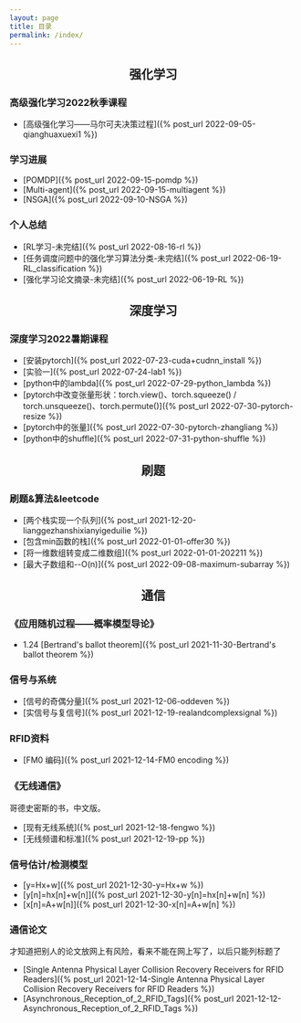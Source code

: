 ```yaml
---
layout: page
title: 目录
permalink: /index/
---
```


## <center>强化学习</center>
###  高级强化学习2022秋季课程
* [高级强化学习——马尔可夫决策过程]({% post_url 2022-09-05-qianghuaxuexi1 %})

### 学习进展
* [POMDP]({% post_url 2022-09-15-pomdp %})
* [Multi-agent]({% post_url 2022-09-15-multiagent %})
* [NSGA]({% post_url 2022-09-10-NSGA %})

### 个人总结

* [RL学习-未完结]({% post_url 2022-08-16-rl %})
* [任务调度问题中的强化学习算法分类-未完结]({% post_url 2022-06-19-RL_classification %})
* [强化学习论文摘录-未完结]({% post_url 2022-06-19-RL %})

## <center>深度学习</center>
###  深度学习2022暑期课程
* [安装pytorch]({% post_url 2022-07-23-cuda+cudnn_install %})
* [实验一]({% post_url 2022-07-24-lab1 %})
* [python中的lambda]({% post_url 2022-07-29-python_lambda %})
* [pytorch中改变张量形状：torch.view()、torch.squeeze() / torch.unsqueeze()、torch.permute()]({% post_url 2022-07-30-pytorch-resize %})
* [pytorch中的张量]({% post_url 2022-07-30-pytorch-zhangliang %})
* [python中的shuffle]({% post_url 2022-07-31-python-shuffle %}) 



## <center>刷题</center>

###  刷题&算法&leetcode

* [两个栈实现一个队列]({% post_url 2021-12-20-lianggezhanshixianyigeduilie %})
* [包含min函数的栈]({% post_url 2022-01-01-offer30 %})
* [将一维数组转变成二维数组]({% post_url 2022-01-01-202211 %})
* [最大子数组和--O(n)]({% post_url 2022-09-08-maximum-subarray %})



## <center>通信</center>
### 《应用随机过程——概率模型导论》

* 1.24 [Bertrand's ballot theorem]({% post_url 2021-11-30-Bertrand's ballot theorem %})

### 信号与系统

* [信号的奇偶分量]({% post_url 2021-12-06-oddeven %})
* [实信号与复信号]({% post_url 2021-12-19-realandcomplexsignal %})

### RFID资料
* [FM0 编码]({% post_url 2021-12-14-FM0 encoding %})



### 《无线通信》
哥德史密斯的书，中文版。
* [现有无线系统]({% post_url 2021-12-18-fengwo %})
* [无线频谱和标准]({% post_url 2021-12-19-pp %})

###  信号估计/检测模型
* [y=Hx+w]({% post_url 2021-12-30-y=Hx+w %})
* [y[n]=hx[n]+w[n]]({% post_url 2021-12-30-y[n]=hx[n]+w[n] %})
* [x[n]=A+w[n]]({% post_url 2021-12-30-x[n]=A+w[n] %})

### 通信论文

才知道把别人的论文放网上有风险，看来不能在网上写了，以后只能列标题了

* [Single Antenna Physical Layer Collision Recovery Receivers for RFID Readers]({% post_url 2021-12-14-Single Antenna Physical Layer Collision Recovery Receivers for RFID Readers %})
* [Asynchronous_Reception_of_2_RFID_Tags]({% post_url 2021-12-12-Asynchronous_Reception_of_2_RFID_Tags %})